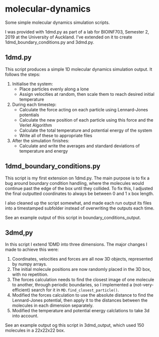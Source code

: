 # molecular-dynamics
Some simple molecular dynamics simulation scripts.

I was provided with 1dmd.py as part of a lab for BIOINF703, Semester 2, 2019 at the University of Auckland. I've extended on it to create 1dmd_boundary_conditions.py and 3dmd.py.

## 1dmd.py
This script produces a simple 1D molecular dynamics simulation output. It follows the steps:
1. Initialise the system:
   - Place particles evenly along a lone
   - Assign velocities at random, then scale them to reach desired initial temperature
2. During each timestep:
   - Calculate the force acting on each particle using Lennard-Jones potentials
   - Calculate the new position of each particle using this force and the Verlet Algorithm
   - Calculate the total temperature and potential energy of the system
   - Write all of these to appropriate files
3. After the simulation finishes:
   - Calculate and write the averages and standard deviations of temperature and energy

## 1dmd_boundary_conditions.py
This script is my first extension on 1dmd.py. The main purpose is to fix a bug around boundary condition handling, where the molecules would continue past the edge of the box until they collided. To fix this, I adjusted the final outputted coordinates to always be between 0 and 1 x box length.

I also cleaned up the script somewhat, and made each run output its files into a timestamped subfolder instead of overwriting the outputs each time. 

See an example output of this script in boundary_conditions_output. 

## 3dmd,py
In this script I extend 1DMD into three dimensions. The major changes I made to achieve this were:
1. Coordinates, velocities and forces are all now 3D objects, represented by numpy arrays. 
2. The initial molecule positions are now randomly placed in the 3D box, with no repetition.
3. The forces calculation needs to find the closest image of one molecule to another, through periodic boundaries, so I implemented a (not-very-efficient) search for it in `MD.find_closest_particle()`.
4. Modified the forces calculation to use the absolute distance to find the Lennard-Jones potential, then apply it to the distances between the molecules in each dimension separately.
5. Modified the temperature and potential energy calclations to take 3d into account. 

See an example output og this script in 3dmd_output, which used 150 molecules in a 22x22x22 box. 

